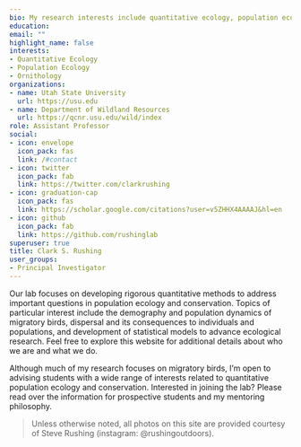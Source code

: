 ```yaml
---
bio: My research interests include quantitative ecology, population ecology, and ornithology
education:
email: ""
highlight_name: false
interests:
- Quantitative Ecology
- Population Ecology
- Ornithology
organizations:
- name: Utah State University
  url: https://usu.edu
- name: Department of Wildland Resources
  url: https://qcnr.usu.edu/wild/index
role: Assistant Professor
social:
- icon: envelope
  icon_pack: fas
  link: /#contact
- icon: twitter
  icon_pack: fab
  link: https://twitter.com/clarkrushing
- icon: graduation-cap
  icon_pack: fas
  link: https://scholar.google.com/citations?user=v5ZHHX4AAAAJ&hl=en
- icon: github
  icon_pack: fab
  link: https://github.com/rushinglab
superuser: true
title: Clark S. Rushing
user_groups:
- Principal Investigator
---
```


Our lab focuses on developing rigorous quantitative methods to address important questions in population ecology and conservation. Topics of particular interest include the demography and population dynamics of migratory birds, dispersal and its consequences to individuals and populations, and development of statistical models to advance ecological research. Feel free to explore this website for additional details about who we are and what we do.

Although much of my research focuses on migratory birds, I’m open to advising students with a wide range of interests related to quantitative population ecology and conservation. Interested in joining the lab? Please read over the information for prospective students and my mentoring philosophy.

> Unless otherwise noted, all photos on this site are provided courtesy of Steve Rushing (instagram: @rushingoutdoors).